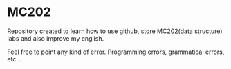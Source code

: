 # MC202

Repository created to learn how to use github, store MC202(data structure) labs and also improve my english.

Feel free to point any kind of error. Programming errors, grammatical errors, etc...  
